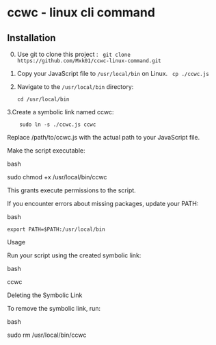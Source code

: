 
# ccwc - linux cli  command 

## Installation
0. Use git to clone this project : ``` git clone https://github.com/Mxk01/ccwc-linux-command.git```
1. Copy your JavaScript file to `/usr/local/bin` on Linux.
``` cp ./ccwc.js``` 
2. Navigate to the `/usr/local/bin` directory:

   ```
   cd /usr/local/bin
   ```
3.Create a symbolic link named ccwc:
```
    sudo ln -s ./ccwc.js ccwc
```

 
Replace /path/to/ccwc.js with the actual path to your JavaScript file.

Make the script executable:

bash

sudo chmod +x /usr/local/bin/ccwc

This grants execute permissions to the script.

If you encounter errors about missing packages, update your PATH:

bash

    export PATH=$PATH:/usr/local/bin

Usage

Run your script using the created symbolic link:

bash

ccwc

Deleting the Symbolic Link

To remove the symbolic link, run:

bash

sudo rm /usr/local/bin/ccwc
